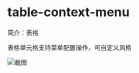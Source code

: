 # table-context-menu

简介：表格

表格单元格支持菜单配置操作，可自定义风格

![截图](https://unpkg.com/@icedesign/table-context-menu-block/screenshot.png)
